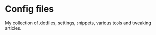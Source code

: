 # Config files

My collection of .dotfiles, settings, snippets, various tools and tweaking articles.

